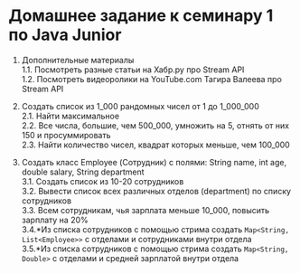# Домашнее задание к семинару 1 по Java Junior

1. Дополнительные материалы  
   1.1. Посмотреть разные статьи на Хабр.ру про Stream API  
   1.2. Посмотреть видеоролики на YouTube.com Тагира Валеева про Stream API

2. Создать список из 1_000 рандомных чисел от 1 до 1_000_000  
   2.1. Найти максимальное  
   2.2. Все числа, большие, чем 500_000, умножить на 5, отнять от них 150 и просуммировать  
   2.3. Найти количество чисел, квадрат которых меньше, чем 100_000

3. Создать класс Employee (Сотрудник) с полями: String name, int age, double salary, String department  
   3.1. Создать список из 10-20 сотрудников  
   3.2. Вывести список всех различных отделов (department) по списку сотрудников  
   3.3. Всем сотрудникам, чья зарплата меньше 10_000, повысить зарплату на 20%  
   3.4.*Из списка сотрудников с помощью стрима создать `Map<String, List<Employee>>` с отделами и сотрудниками внутри отдела  
   3.5.*Из списка сотрудников с помощью стрима создать `Map<String, Double>` с отделами и средней зарплатой внутри отдела